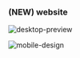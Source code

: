 ### (NEW) website

![desktop-preview](https://github.com/user-attachments/assets/cd9d1a07-9e22-48aa-8201-d00c23d5aa8c)


![mobile-design](https://github.com/user-attachments/assets/5ae25213-4675-4f3c-9fd7-fd975e102a01)
